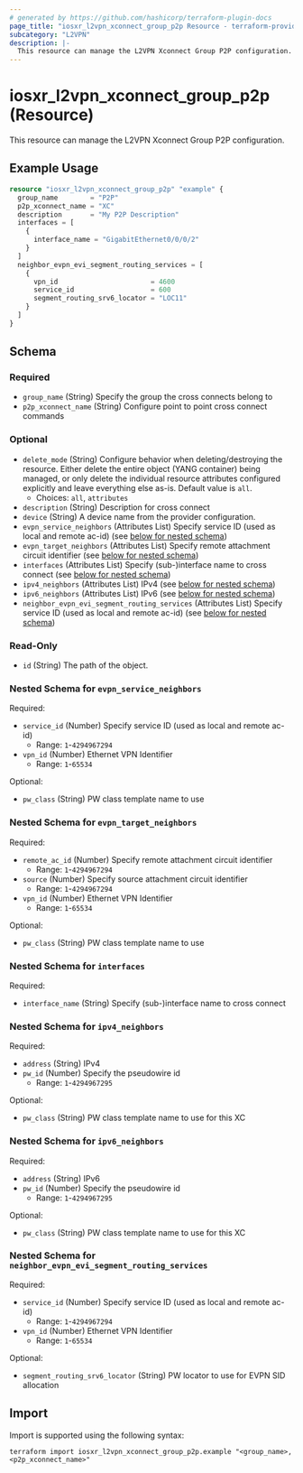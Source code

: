 ```yaml
---
# generated by https://github.com/hashicorp/terraform-plugin-docs
page_title: "iosxr_l2vpn_xconnect_group_p2p Resource - terraform-provider-iosxr"
subcategory: "L2VPN"
description: |-
  This resource can manage the L2VPN Xconnect Group P2P configuration.
---
```


# iosxr_l2vpn_xconnect_group_p2p (Resource)

This resource can manage the L2VPN Xconnect Group P2P configuration.

## Example Usage

```terraform
resource "iosxr_l2vpn_xconnect_group_p2p" "example" {
  group_name        = "P2P"
  p2p_xconnect_name = "XC"
  description       = "My P2P Description"
  interfaces = [
    {
      interface_name = "GigabitEthernet0/0/0/2"
    }
  ]
  neighbor_evpn_evi_segment_routing_services = [
    {
      vpn_id                       = 4600
      service_id                   = 600
      segment_routing_srv6_locator = "LOC11"
    }
  ]
}
```

<!-- schema generated by tfplugindocs -->
## Schema

### Required

- `group_name` (String) Specify the group the cross connects belong to
- `p2p_xconnect_name` (String) Configure point to point cross connect commands

### Optional

- `delete_mode` (String) Configure behavior when deleting/destroying the resource. Either delete the entire object (YANG container) being managed, or only delete the individual resource attributes configured explicitly and leave everything else as-is. Default value is `all`.
  - Choices: `all`, `attributes`
- `description` (String) Description for cross connect
- `device` (String) A device name from the provider configuration.
- `evpn_service_neighbors` (Attributes List) Specify service ID (used as local and remote ac-id) (see [below for nested schema](#nestedatt--evpn_service_neighbors))
- `evpn_target_neighbors` (Attributes List) Specify remote attachment circuit identifier (see [below for nested schema](#nestedatt--evpn_target_neighbors))
- `interfaces` (Attributes List) Specify (sub-)interface name to cross connect (see [below for nested schema](#nestedatt--interfaces))
- `ipv4_neighbors` (Attributes List) IPv4 (see [below for nested schema](#nestedatt--ipv4_neighbors))
- `ipv6_neighbors` (Attributes List) IPv6 (see [below for nested schema](#nestedatt--ipv6_neighbors))
- `neighbor_evpn_evi_segment_routing_services` (Attributes List) Specify service ID (used as local and remote ac-id) (see [below for nested schema](#nestedatt--neighbor_evpn_evi_segment_routing_services))

### Read-Only

- `id` (String) The path of the object.

<a id="nestedatt--evpn_service_neighbors"></a>
### Nested Schema for `evpn_service_neighbors`

Required:

- `service_id` (Number) Specify service ID (used as local and remote ac-id)
  - Range: `1`-`4294967294`
- `vpn_id` (Number) Ethernet VPN Identifier
  - Range: `1`-`65534`

Optional:

- `pw_class` (String) PW class template name to use


<a id="nestedatt--evpn_target_neighbors"></a>
### Nested Schema for `evpn_target_neighbors`

Required:

- `remote_ac_id` (Number) Specify remote attachment circuit identifier
  - Range: `1`-`4294967294`
- `source` (Number) Specify source attachment circuit identifier
  - Range: `1`-`4294967294`
- `vpn_id` (Number) Ethernet VPN Identifier
  - Range: `1`-`65534`

Optional:

- `pw_class` (String) PW class template name to use


<a id="nestedatt--interfaces"></a>
### Nested Schema for `interfaces`

Required:

- `interface_name` (String) Specify (sub-)interface name to cross connect


<a id="nestedatt--ipv4_neighbors"></a>
### Nested Schema for `ipv4_neighbors`

Required:

- `address` (String) IPv4
- `pw_id` (Number) Specify the pseudowire id
  - Range: `1`-`4294967295`

Optional:

- `pw_class` (String) PW class template name to use for this XC


<a id="nestedatt--ipv6_neighbors"></a>
### Nested Schema for `ipv6_neighbors`

Required:

- `address` (String) IPv6
- `pw_id` (Number) Specify the pseudowire id
  - Range: `1`-`4294967295`

Optional:

- `pw_class` (String) PW class template name to use for this XC


<a id="nestedatt--neighbor_evpn_evi_segment_routing_services"></a>
### Nested Schema for `neighbor_evpn_evi_segment_routing_services`

Required:

- `service_id` (Number) Specify service ID (used as local and remote ac-id)
  - Range: `1`-`4294967294`
- `vpn_id` (Number) Ethernet VPN Identifier
  - Range: `1`-`65534`

Optional:

- `segment_routing_srv6_locator` (String) PW locator to use for EVPN SID allocation

## Import

Import is supported using the following syntax:

```shell
terraform import iosxr_l2vpn_xconnect_group_p2p.example "<group_name>,<p2p_xconnect_name>"
```
